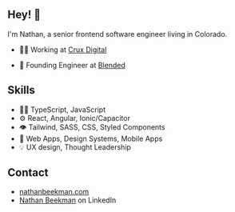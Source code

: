 ## Hey! 👋
I'm Nathan, a senior frontend software engineer living in Colorado.

- 👨‍💻 Working at [Crux Digital](https://cruxdigital.com)

- 🧭 Founding Engineer at [Blended](https://blended.app)

## Skills
- 👨‍💻 TypeScript, JavaScript
- ⚙️ React, Angular, Ionic/Capacitor
- 👁️ Tailwind, SASS, CSS, Styled Components
- 📱 Web Apps, Design Systems, Mobile Apps
- 💡 UX design, Thought Leadership

## Contact
- [nathanbeekman.com](https://nathanbeekman.com)
- [Nathan Beekman](https://www.linkedin.com/in/nathanbeekman/) on LinkedIn

